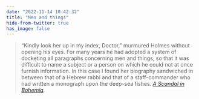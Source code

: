 ```yaml
---
date: "2022-11-14 10:42:32"
title: "Men and things"
hide-from-twitter: true
has_image: false
---
```


> “Kindly look her up in my index, Doctor,” murmured Holmes without opening his eyes. For many years he had adopted a system of docketing all paragraphs concerning men and things, so that it was difficult to name a subject or a person on which he could not at once furnish information. In this case I found her biography sandwiched in between that of a Hebrew rabbi and that of a staff-commander who had written a monograph upon the deep-sea fishes. <cite>[A Scandal in Bohemia](https://adler.netlify.app/the-adventures-of-sherlock-holmes/a-scandal-in-bohemia/#%E2%80%9Ckindly-look-her-up-in-my-index-doctor-%E2%80%9D-murmured-holmes-without).</cite>
